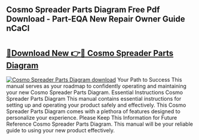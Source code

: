 ## Cosmo Spreader Parts Diagram Free Pdf Download - Part-EQA New Repair Owner Guide nCaCI

# <h2><a href="http://dfmtlu0.blite.top/?on=Cosmo+Spreader+Parts+Diagram">🔗Download New 👉🔴 Cosmo Spreader Parts Diagram</a></h2>

[![Cosmo Spreader Parts Diagram download](https://i.imgur.com/lujVjoI.png)](http://dfmtlu0.blite.top/?on=Cosmo+Spreader+Parts+Diagram)
Your Path to Success This manual serves as your roadmap to confidently operating and maintaining your new Cosmo Spreader Parts Diagram. Essential Instructions Cosmo Spreader Parts Diagram This manual contains essential instructions for setting up and operating your product safely and effectively. This Cosmo Spreader Parts Diagram comes with a plethora of features designed to personalize your experience. Please Keep This Information for Future Reference Cosmo Spreader Parts Diagram. This manual will be your reliable guide to using your new product effectively.
